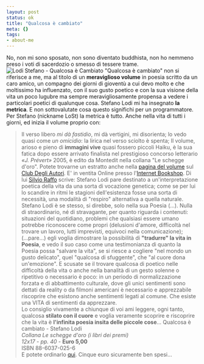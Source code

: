 ```yaml
--- 
layout: post
status: ok
title: "Qualcosa è cambiato"
meta: {}
tags: 
- about-me
---
```

No, non mi sono sposato, non sono diventato buddhista, non ho nemmeno preso i voti di sacerdozio o smesso di tessere trame. 
![Lodi Stefano - Qualcosa è Cambiato](/download/thumb-20051208_lodi.gif "Stefano Lodi - Qualcosa è Cambiato") "Qualcosa è cambiato" non si riferisce a me, ma al titolo di un **meraviglioso volume** in poesia scritto da un caro amico, un compagno dei giorni di gioventù a cui devo molto e che moltissimo ha influenzato, con il suo gusto poetico e con la sua visione della vita un poco lugubre ma sempre meravigliosamente propensa a vedere i particolari poetici di qualunque cosa. 
Stefano Lodi mi ha insegnato **la metrica**. E non sottovalutate cosa questo significhi per un programmatore. 
Per Stefano (nickname LoSt) la metrica è tutto. Anche nella vita di tutti i giorni, ed inizia il volume proprio con:
>Il verso libero *mi dà fastidio*, 
> mi dà vertigini, mi disorienta; 
> lo vedo quasi come *un omicidio*: 
> la lirica nel verso sciolto è spenta;
Il volume, arioso e pieno di **immagini vive** quasi fossero piccoli Haiku, è la sua fatica dopo essere arrivato finalista nel prestigioso concorso letterario *«J. Prévert»* 2005, è edito da  Montedit nella collana "Le schegge d'oro". 
Potete trovarne un estratto anche nella [pagina del volume](http://www.club.it/autori/libri/stefano.lodi/prefazione.html) sul [Club Degli Autori](http://www.club.it/autori/libri/stefano.lodi/prefazione.html). 
E' in ventita Online presso l'[Internet Bookshop](http://www.internetbookshop.it/ser/serdsp.asp?shop=154&c=TTT5P6NPWU5TT).
Di lui [Silvio Raffo](http://www.italian-poetry.org/raffo.htm) scrive:
> Stefano Lodi pare destinato a un'interpretazione poetica della vita da una sorta di vocazione genetica; come se per lui lo scandire in ritmi le stagioni dell'esistenza fosse una sorta di necessità, una modalità di "respiro" alternativa a quella naturale. 
> Stefano Lodi è se stesso, si direbbe, solo nella sua Poesia (...). 
> Nulla di straordinario, né di stravagante, per quanto riguarda i contenuti: situazioni del quotidiano, problemi che qualsiasi essere umano potrebbe riconoscere come propri (delusioni d'amore, difficoltà nel trovare un lavoro, lutti imprevisti, equivoci nella comunicazione); (...pare...) egli voglia dimostrare la possibilità di **"tradurre" la vita in Poesia**, e vedo il suo caso come una testimonianza di quanto la Poesia possa "salvare la vita", se si riesce a cogliere "nel mondo un gusto delicato", quel "qualcosa di sfuggente", che "al cuore dona un'emozione".
E scusate se il trovare qualcosa di poetico nelle difficoltà della vita o anche nella banalità di un gesto solenne o ripetitivo o necessario è poco: in un periodo di normalizzazione forzata e di abbattimento culturale, dove gli unici sentimenti sono dettati da reality o da filmoni americani è necessario e apprezzabile riscoprire che esistono anche sentimenti legati al comune. Che esiste una VITA di sentimenti da apprezzare.  
Lo consiglio vivamente a chiunque di voi ami leggere, ogni tanto, qualcosa **stilato con il cuore** e voglia veramente scoprire e riscoprire che la vita è **l'infinita  poesia insita delle piccole cose**...
> Qualcosa è cambiato - Stefano Lodi<br>
> *Collana Le schegge d'oro (i libri dei premi)*<br>
> *12x17 - pp. 40 -* **Euro 5,00**<br>
> ISBN 88-6037-025-6<br>
E potete ordinarlo [qui](http://www.internetbookshop.it/ser/serdsp.asp?shop=154&c=TTT5P6NPWU5TT).
Cinque euro sicuramente ben spesi... 
